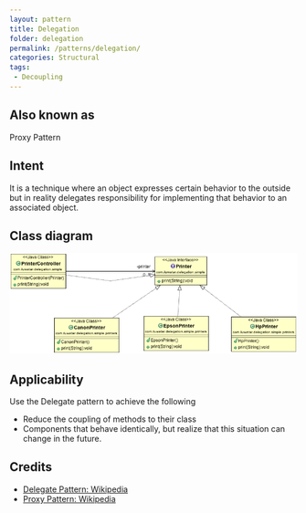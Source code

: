 ```yaml
---
layout: pattern
title: Delegation
folder: delegation
permalink: /patterns/delegation/
categories: Structural
tags:
 - Decoupling
---
```


## Also known as
Proxy Pattern

## Intent
It is a technique where an object expresses certain behavior to the outside but in 
reality delegates responsibility for implementing that behavior to an associated object. 

## Class diagram
![alt text](./etc/delegation.png "Delegate")

## Applicability
Use the Delegate pattern to achieve the following

* Reduce the coupling of methods to their class
* Components that behave identically, but realize that this situation can change in the future.

## Credits

* [Delegate Pattern: Wikipedia ](https://en.wikipedia.org/wiki/Delegation_pattern)
* [Proxy Pattern: Wikipedia ](https://en.wikipedia.org/wiki/Proxy_pattern)
